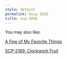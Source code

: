 ```yaml
---
style: default
permalink: Xscp-1026
title: scp-1026
---
```

You may also like:

[A Few of My Favorite Things](http://scp-wiki.net/a-few-of-my-favorite-things)

[SCP-2189: Clockwork Fruit](http://scp-wiki.net/scp-2189)

